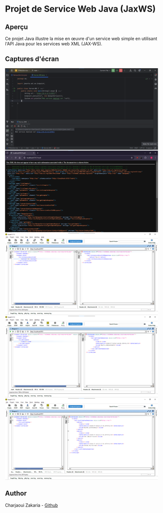 # Projet de Service Web Java (JaxWS)

## Aperçu
Ce projet Java illustre la mise en œuvre d'un service web simple en utilisant l'API Java pour les services web XML (JAX-WS).

## Captures d'écran
![Demarrage du serveur](./Capture/Capture_1.png)
![WSDL](./Capture/Capture_2.png)
![Convertion du EUR vers MAD](./Capture/Capture_3.png)
![Methode getCompte](./Capture/Capture_4.png)
![Methode listComptes](./Capture/Capture_5.png)

## Author
Charjaoui Zakaria - [Github](https://github.com/Zakry27)
